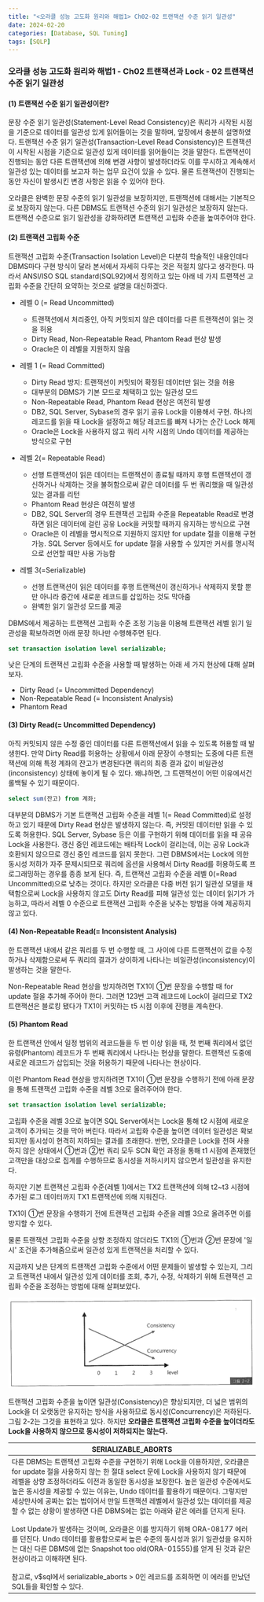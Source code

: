 ```yaml
---
title: "<오라클 성능 고도화 원리와 해법1> Ch02-02 트랜잭션 수준 읽기 일관성"
date: 2024-02-20
categories: [Database, SQL Tuning]
tags: [SQLP]
---
```


### 오라클 성능 고도화 원리와 해법1 - Ch02 트랜잭션과 Lock - 02 트랜잭션 수준 읽기 일관성

#### (1) 트랜잭션 수준 읽기 일관성이란?

문장 수준 읽기 일관성(Statement-Level Read Consistency)은 쿼리가 시작된 시점을 기준으로 데이터를 일관성 있게 읽어들이는 것을 말하며, 앞장에서 충분히 설명하였다. 트랜잭션 수준 읽기 일관성(Transaction-Level Read Consistency)은 트랜잭션이 시작된 시점을 기준으로 일관성 있게 데이터를 읽어들이는 것을 말한다. 트랜잭션이 진행되는 동안 다른 트랜잭션에 의해 변경 사항이 발생하더라도 이를 무시하고 계속해서 일관성 있는 데이터를 보고자 하는 업무 요건이 있을 수 있다. 물론 트랜잭션이 진행되는 동안 자신이 발생시킨 변경 사항은 읽을 수 있어야 한다.

오라클은 완벽한 문장 수준의 읽기 일관성을 보장하지만, 트랜잭션에 대해서는 기본적으로 보장하지 않는다. 다른 DBMS도 트랜잭션 수준의 읽기 일관성은 보장하지 않는다. 트랜잭션 수준으로 읽기 일관성을 강화하려면 트랜잭션 고립화 수준을 높여주어야 한다.

#### (2) 트랜잭션 고립화 수준

트랜잭션 고립화 수준(Transaction Isolation Level)은 다분히 학술적인 내용인데다 DBMS마다 구현 방식이 달라 본서에서 자세히 다루는 것은 적절치 않다고 생각한다. 따라서 ANSI/ISO SQL standard(SQL92)에서 정의하고 있는 아래 네 가지 트랜잭션 고립화 수준을 간단히 요약하는 것으로 설명을 대신하겠다.

- 레벨 0 (= Read Uncommitted)

  - 트랜잭션에서 처리중인, 아직 커밋되지 않은 데이터를 다른 트랜잭션이 읽는 것을 허용
  - Dirty Read, Non-Repeatable Read, Phantom Read 현상 발생
  - Oracle은 이 레벨을 지원하지 않음

- 레벨 1 (= Read Committed)

  - Dirty Read 방지: 트랜잭션이 커밋되어 확정된 데이터만 읽는 것을 허용
  - 대부분의 DBMS가 기본 모드로 채택하고 있는 일관성 모드
  - Non-Repeatable Read, Phantom Read 현상은 여전히 발생
  - DB2, SQL Server, Sybase의 경우 읽기 공유 Lock을 이용해서 구현. 하나의 레코드를 읽을 때 Lock을 설정하고 해당 레코드를 빠져 나가는 순간 Lock 해제
  - Oracle은 Lock을 사용하지 않고 쿼리 시작 시점의 Undo 데이터를 제공하는 방식으로 구현

- 레벨 2(= Repeatable Read)

  - 선행 트랜잭션이 읽은 데이터는 트랜잭션이 종료될 때까지 후행 트랜잭션이 갱신하거나 삭제하는 것을 불허함으로써 같은 데이터를 두 번 쿼리했을 때 일관성 있는 결과를 리턴
  - Phantom Read 현상은 여전히 발생
  - DB2, SQL Server의 경우 트랜잭션 고립화 수준을 Repeatable Read로 변경하면 읽은 데이터에 걸린 공유 Lock을 커밋할 때까지 유지하는 방식으로 구현
  - Oracle은 이 레벨을 명시적으로 지원하지 않지만 for update 절을 이용해 구현 가능. SQL Server 등에서도 for update 절을 사용할 수 있지만 커서를 명시적으로 선언할 때만 사용 가능함

- 레벨 3(=Serializable)
  - 선행 트랜잭션이 읽은 데이터를 후행 트랜잭션이 갱신하거나 삭제하지 못할 뿐만 아니라 중간에 새로운 레코드를 삽입하는 것도 막아줌
  - 완벽한 읽기 일관성 모드를 제공

DBMS에서 제공하는 트랜잭션 고립화 수준 조정 기능을 이용해 트랜잭션 레벨 읽기 일관성을 확보하려면 아래 문장 하나만 수행해주면 된다.

```sql
set transaction isolation level serializable;
```

낮은 단계의 트랜잭션 고립화 수준을 사용할 때 발생하는 아래 세 가지 현상에 대해 살펴보자.

- Dirty Read (= Uncommitted Dependency)
- Non-Repeatable Read (= Inconsistent Analysis)
- Phantom Read

#### (3) Dirty Read(= Uncommitted Dependency)

아직 커밋되지 않은 수정 중인 데이터를 다른 트랜잭션에서 읽을 수 있도록 허용할 때 발생한다. 만약 Dirty Read를 허용하는 상황에서 아래 문장이 수행되는 도중에 다른 트랜잭션에 의해 특정 계좌의 잔고가 변경된다면 쿼리의 최종 결과 값이 비일관성(inconsistency) 상태에 놓이게 될 수 있다. 왜냐하면, 그 트랜잭션이 어떤 이유에서건 롤백될 수 있기 때문이다.

```sql
select sum(잔고) from 계좌;
```

대부분의 DBMS가 기본 트랜잭션 고립화 수준을 레벨 1(= Read Committed)로 설정하고 있기 때문에 Dirty Read 현상은 발생하지 않는다. 즉, 커밋된 데이터만 읽을 수 있도록 허용한다. SQL Server, Sybase 등은 이를 구현하기 위해 데이터를 읽을 때 공유 Lock을 사용한다. 갱신 중인 레코드에는 배타적 Lock이 걸리는데, 이는 공유 Lock과 호환되지 않으므로 갱신 중인 레코드를 읽지 못한다. 그런 DBMS에서는 Lock에 의한 동시성 저하가 자주 문제시되므로 쿼리에 옵션을 사용해서 Dirty Read를 허용하도록 프로그래밍하는 경우를 종종 보게 된다. 즉, 트랜잭션 고립화 수준을 레벨 0(=Read Uncommitted)으로 낮추는 것이다. 하지만 오라클은 다중 버전 읽기 일관성 모델을 채택함으로써 Lock을 사용하지 않고도 Dirty Read를 피해 일관성 있는 데이터 읽기가 가능하고, 따라서 레벨 0 수준으로 트랜잭션 고립화 수준을 낮추는 방법을 아예 제공하지 않고 있다.

#### (4) Non-Repeatable Read(= Inconsistent Analysis)

한 트랜잭션 내에서 같은 쿼리를 두 번 수행할 때, 그 사이에 다른 트랜잭션이 값을 수정하거나 삭제함으로써 두 쿼리의 결과가 상이하게 나타나는 비일관성(inconsistency)이 발생하는 것을 말한다.

Non-Repeatable Read 현상을 방지하려면 TX1이 ①번 문장을 수행할 때 for update 절을 추가해 주어야 한다. 그러면 123번 고객 레코드에 Lock이 걸리므로 TX2 트랜잭션은 블로킹 됐다가 TX1이 커밋하는 t5 시점 이후에 진행을 계속한다.

#### (5) Phantom Read

한 트랜잭션 안에서 일정 범위의 레코드들을 두 번 이상 읽을 때, 첫 번째 쿼리에서 없던 유령(Phantom) 레코드가 두 번째 쿼리에서 나타나는 현상을 말한다. 트랜잭션 도중에 새로운 레코드가 삽입되는 것을 허용하기 때문에 나타나는 현상이다.

이런 Phantom Read 현상을 방지하려면 TX1이 ①번 문장을 수행하기 전에 아래 문장을 통해 트랜잭션 고립화 수준을 레벨 3으로 올려주어야 한다.

```sql
set transaction isolation level serializable;
```

고립화 수준을 레벨 3으로 높이면 SQL Server에서는 Lock을 통해 t2 시점에 새로운 고객이 추가되는 것을 막아 버린다. 따라서 고립화 수준을 높이면 데이터 일관성은 확보되지만 동시성이 현격히 저하되는 결과를 초래한다. 반면, 오라클은 Lock을 전혀 사용하지 않은 상태에서 ①번과 ②번 쿼리 모두 SCN 확인 과정을 통해 t1 시점에 존재했던 고객만을 대상으로 집계를 수행하므로 동시성을 저하시키지 않으면서 일관성을 유지한다.

하지만 기본 트랜잭션 고립화 수준(레벨 1)에서는 TX2 트랜잭션에 의해 t2~t3 시점에 추가된 로그 데이터까지 TX1 트랜잭션에 의해 지워진다.

TX1이 ①번 문장을 수행하기 전에 트랜잭션 고립화 수준을 레벨 3으로 올려주면 이를 방지할 수 있다.

물론 트랜잭션 고립화 수준을 상향 조정하지 않더라도 TX1의 ①번과 ②번 문장에 '일시' 조건을 추가해줌으로써 일관성 있게 트랜잭션을 처리할 수 있다.

지금까지 낮은 단계의 트랜잭션 고립화 수준에서 어떤 문제들이 발생할 수 있는지, 그리고 트랜잭션 내에서 일관성 있게 데이터를 조회, 추가, 수정, 삭제하기 위해 트랜잭션 고립화 수준을 조정하는 방법에 대해 살펴보았다.

![그림 2-2](/assets/images/sqlp/1-02-02.png)

트랜잭션 고립화 수준을 높이면 일관성(Consistency)은 향상되지만, 더 넓은 범위의 Lock을 더 오랫동안 유지하는 방식을 사용하므로 동시성(Concurrency)은 저하된다. 그림 2-2는 그것을 표현하고 있다. 하지만 **오라클은 트랜잭션 고립화 수준을 높이더라도 Lock을 사용하지 않으므로 동시성이 저하되지는 않는다.**

| SERIALIZABLE_ABORTS                                                                                                                                                                                                                                                                                                                                                                                                                                                                                                                                                                                                                                                                                                                                                                                                                                                      |
| ------------------------------------------------------------------------------------------------------------------------------------------------------------------------------------------------------------------------------------------------------------------------------------------------------------------------------------------------------------------------------------------------------------------------------------------------------------------------------------------------------------------------------------------------------------------------------------------------------------------------------------------------------------------------------------------------------------------------------------------------------------------------------------------------------------------------------------------------------------------------ |
| 다른 DBMS는 트랜잭션 고립화 수준을 구현하기 위해 Lock을 이용하지만, 오라클은 for update 절을 사용하지 않는 한 절대 select 문에 Lock을 사용하지 않기 때문에 레벨을 상향 조정하더라도 이전과 동일한 동시성을 보장한다. 높은 일관성 수준에서도 높은 동시성을 제공할 수 있는 이유는, Undo 데이터를 활용하기 때문이다. 그렇지만 세상만사에 공짜는 없는 법이어서 만일 트랜잭션 레벨에서 일관성 있는 데이터를 제공할 수 없는 상황이 발생하면 다른 DBMS에는 없는 아래와 같은 에러를 던지게 된다.<br><br>Lost Update가 발생하는 것이며, 오라클은 이를 방지하기 위해 ORA-08177 에러를 던진다. Undo 데이터를 활용함으로써 높은 수준의 동시성과 읽기 일관성을 유지하는 대신 다른 DBMS에 없는 Snapshot too old(ORA-01555)를 얻게 된 것과 같은 현상이라고 이해하면 된다.<br><br>참고로, v$sql에서 serializable_aborts > 0인 레코드를 조회하면 이 에러를 만났던 SQL들을 확인할 수 있다. |
